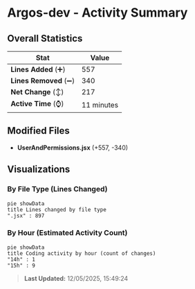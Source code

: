 # Argos-dev - Activity Summary 

## Overall Statistics

| Stat                   | Value                                                             |
| ---------------------- | ----------------------------------------------------------------- |
| **Lines Added** (➕)   | 557                                          |
| **Lines Removed** (➖) | 340                                        |
| **Net Change** (↕)    | 217                |
| **Active Time** (⌚)   | 11 minutes |


## Modified Files
- **UserAndPermissions.jsx** (+557, -340)

## Visualizations

### By File Type (Lines Changed)

```mermaid
pie showData
title Lines changed by file type
".jsx" : 897
```

### By Hour (Estimated Activity Count)

```mermaid
pie showData
title Coding activity by hour (count of changes)
"14h" : 1
"15h" : 9
```


> **Last Updated:** 12/05/2025, 15:49:24